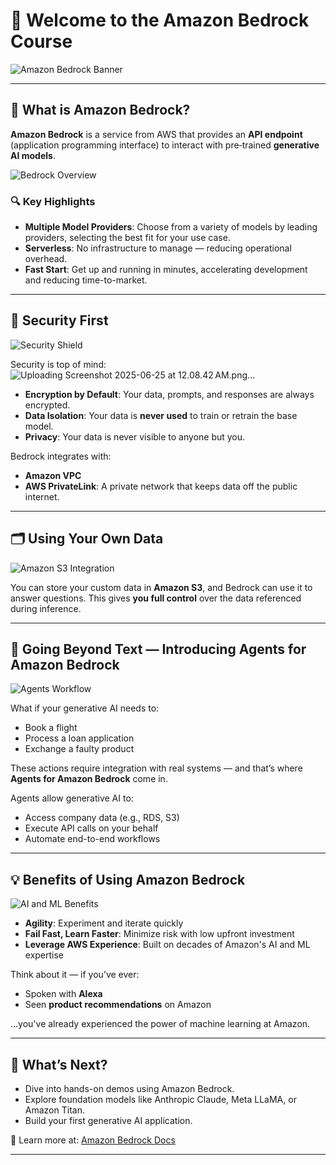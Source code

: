 # 🚀 Welcome to the Amazon Bedrock Course

![Amazon Bedrock Banner](https://via.placeholder.com/900x200?text=Amazon+Bedrock+Course)

---

## 📘 What is Amazon Bedrock?

**Amazon Bedrock** is a service from AWS that provides an **API endpoint** (application programming interface) to interact with pre‑trained **generative AI models**.

![Bedrock Overview](https://via.placeholder.com/800x400?text=Bedrock+Service+Overview)

### 🔍 Key Highlights

- **Multiple Model Providers**: Choose from a variety of models by leading providers, selecting the best fit for your use case.
- **Serverless**: No infrastructure to manage — reducing operational overhead.
- **Fast Start**: Get up and running in minutes, accelerating development and reducing time-to-market.

---

## 🔐 Security First

![Security Shield](https://via.placeholder.com/800x300?text=AWS+Security+Shield)

Security is top of mind:
![Uploading Screenshot 2025-06-25 at 12.08.42 AM.png…]()

- **Encryption by Default**: Your data, prompts, and responses are always encrypted.
- **Data Isolation**: Your data is **never used** to train or retrain the base model.
- **Privacy**: Your data is never visible to anyone but you.

Bedrock integrates with:

- **Amazon VPC**
- **AWS PrivateLink**: A private network that keeps data off the public internet.

---

## 🗂️ Using Your Own Data

![Amazon S3 Integration](https://via.placeholder.com/800x400?text=S3+Integration+with+Bedrock)

You can store your custom data in **Amazon S3**, and Bedrock can use it to answer questions. This gives **you full control** over the data referenced during inference.

---

## 🤖 Going Beyond Text — Introducing Agents for Amazon Bedrock

![Agents Workflow](https://via.placeholder.com/800x400?text=Agents+for+Amazon+Bedrock+Workflow)

What if your generative AI needs to:

- Book a flight
- Process a loan application
- Exchange a faulty product

These actions require integration with real systems — and that’s where **Agents for Amazon Bedrock** come in.

Agents allow generative AI to:

- Access company data (e.g., RDS, S3)
- Execute API calls on your behalf
- Automate end-to-end workflows

---

## 💡 Benefits of Using Amazon Bedrock

![AI and ML Benefits](https://via.placeholder.com/800x300?text=Benefits+of+Amazon+Bedrock)

- **Agility**: Experiment and iterate quickly
- **Fail Fast, Learn Faster**: Minimize risk with low upfront investment
- **Leverage AWS Experience**: Built on decades of Amazon's AI and ML expertise

Think about it — if you’ve ever:

- Spoken with **Alexa**
- Seen **product recommendations** on Amazon

...you've already experienced the power of machine learning at Amazon.

---

## 📌 What’s Next?

- Dive into hands-on demos using Amazon Bedrock.
- Explore foundation models like Anthropic Claude, Meta LLaMA, or Amazon Titan.
- Build your first generative AI application.

📖 Learn more at: [Amazon Bedrock Docs](https://docs.aws.amazon.com/bedrock/latest/userguide/what-is-bedrock.html)

---


